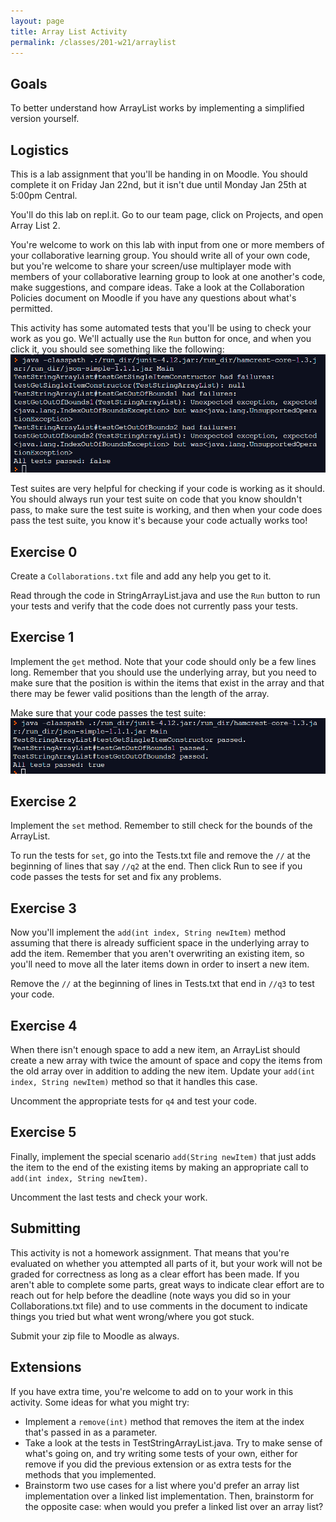 ```yaml
---
layout: page
title: Array List Activity
permalink: /classes/201-w21/arraylist
---
```


## Goals
To better understand how ArrayList works by implementing a simplified version yourself.

## Logistics
This is a lab assignment that you'll be handing in on Moodle. You should complete it on Friday Jan 22nd, but it isn't due until Monday Jan 25th at 5:00pm Central.

You'll do this lab on repl.it. Go to our team page, click on Projects, and open Array List 2. 

You're welcome to work on this lab with input from one or more members of your collaborative learning group. You should write all of your own code, but you're welcome to share your screen/use multiplayer mode with members of your collaborative learning group to look at one another's code, make suggestions, and compare ideas. Take a look at the Collaboration Policies document on Moodle if you have any questions about what's permitted.

This activity has some automated tests that you'll be using to check your work as you go. We'll actually use the `Run` button for once, and when you click it, you should see something like the following:
![Screenshot of command terminal with test output for failing tests](/classes/201-f20/test-suite-example.png)

Test suites are very helpful for checking if your code is working as it should.
You should always run your test suite on code that you know shouldn't pass, to make sure the test suite is working, and then when your code does pass the test suite, you know it's because your code actually works too!

## Exercise 0
Create a `Collaborations.txt` file and add any help you get to it.

Read through the code in StringArrayList.java and use the `Run` button to run your tests and verify that the code does not currently pass your tests.

## Exercise 1
Implement the `get` method. 
Note that your code should only be a few lines long.
Remember that you should use the underlying array, but you need to make sure that the position is within the items that exist in the array and that there may be fewer valid positions than the length of the array.

Make sure that your code passes the test suite:
![Screen shot of command terminal with test output for passing tests](/classes/201-f20/test-suite-passing.png)

## Exercise 2
Implement the `set` method.
Remember to still check for the bounds of the ArrayList.

To run the tests for `set`, go into the Tests.txt file and remove the `//` at the beginning of lines that say `//q2` at the end. Then click Run to see if you code passes the tests for set and fix any problems.

## Exercise 3
Now you'll implement the `add(int index, String newItem)` method assuming that there is already sufficient space in the underlying array to add the item. Remember that you aren't overwriting an existing item, so you'll need to move all the later items down in order to insert a new item.

Remove the `//` at the beginning of lines in Tests.txt that end in `//q3` to test your code.

## Exercise 4
When there isn't enough space to add a new item, an ArrayList should create a new array with twice the amount of space and copy the items from the old array over in addition to adding the new item. Update your `add(int index, String newItem)` method so that it handles this case.

Uncomment the appropriate tests for `q4` and test your code.

## Exercise 5
Finally, implement the special scenario `add(String newItem)` that just adds the item to the end of the existing items by making an appropriate call to `add(int index, String newItem)`. 

Uncomment the last tests and check your work.

## Submitting
This activity is not a homework assignment. That means that you're evaluated on whether you attempted all parts of it, but your work will not be graded for correctness as long as a clear effort has been made. If you aren't able to complete some parts, great ways to indicate clear effort are to reach out for help before the deadline (note ways you did so in your Collaborations.txt file) and to use comments in the document to indicate things you tried but what went wrong/where you got stuck. 

Submit your zip file to Moodle as always.

## Extensions
If you have extra time, you're welcome to add on to your work in this activity. Some ideas for what you might try:

* Implement a `remove(int)` method that removes the item at the index that's passed in as a parameter.
* Take a look at the tests in TestStringArrayList.java. Try to make sense of what's going on, and try writing some tests of your own, either for remove if you did the previous extension or as extra tests for the methods that you implemented.
* Brainstorm two use cases for a list where you'd prefer an array list implementation over a linked list implementation. Then, brainstorm for the opposite case: when would you prefer a linked list over an array list?
